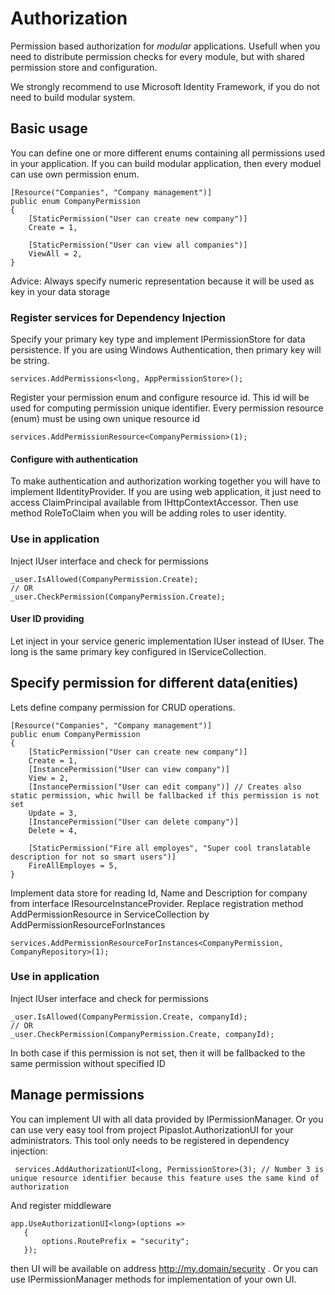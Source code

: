 # Authorization
Permission based authorization for *modular* applications. 
Usefull when you need to distribute permission checks for every module, but with shared permission store and configuration.

We strongly recommend to use Microsoft Identity Framework, if you do not need to build modular system.

## Basic usage
You can define one or more different enums containing all permissions used in your application. 
If you can build modular application, then every moduel can use own permission enum.
```
[Resource("Companies", "Company management")]
public enum CompanyPermission
{
    [StaticPermission("User can create new company")]
	Create = 1,
	
    [StaticPermission("User can view all companies")]
	ViewAll = 2,
}
```
Advice: Always specify numeric representation because it will be used as key in your data storage

### Register services for Dependency Injection
Specify your primary key type and implement IPermissionStore for data persistence. If you are using Windows Authentication, then primary key will be string.
```
services.AddPermissions<long, AppPermissionStore>();
```
Register your permission enum and configure resource id. 
This id will be used for computing permission unique identifier. Every permission resource (enum) must be using own unique resource id
```
services.AddPermissionResource<CompanyPermission>(1);
```

#### Configure with authentication
To make authentication and authorization working together you will have to implement IIdentityProvider. 
If you are using web application, it just need to access ClaimPrincipal available from IHttpContextAccessor. 
Then use method RoleToClaim when you will be adding roles to user identity.

### Use in application
Inject IUser interface and check for permissions
```
_user.IsAllowed(CompanyPermission.Create);
// OR
_user.CheckPermission(CompanyPermission.Create);
```

#### User ID providing
Let inject in your service generic implementation IUser<long> instead of IUser. The long is the same primary key configured in IServiceCollection.

## Specify permission for different data(enities)
Lets define company permission for CRUD operations.
```
[Resource("Companies", "Company management")]
public enum CompanyPermission
{
    [StaticPermission("User can create new company")]
    Create = 1,
    [InstancePermission("User can view company")]
    View = 2,
    [InstancePermission("User can edit company")] // Creates also static permission, whic hwill be fallbacked if this permission is not set
    Update = 3,
    [InstancePermission("User can delete company")]
    Delete = 4,

    [StaticPermission("Fire all employes", "Super cool translatable description for not so smart users")]
    FireAllEmployes = 5,
}
```
Implement data store for reading Id, Name and Description for company from interface IResourceInstanceProvider. 
Replace registration method AddPermissionResource in ServiceCollection by AddPermissionResourceForInstances
```
services.AddPermissionResourceForInstances<CompanyPermission, CompanyRepository>(1);
```

### Use in application
Inject IUser interface and check for permissions
```
_user.IsAllowed(CompanyPermission.Create, companyId);
// OR
_user.CheckPermission(CompanyPermission.Create, companyId);
```
In both case if this permission is not set, then it will be fallbacked to the same permission without specified ID


## Manage permissions
You can implement UI with all data provided by IPermissionManager. Or you can use very easy tool from project Pipaslot.AuthorizationUI for your administrators. 
This tool only needs to be registered in dependency injection:
```
 services.AddAuthorizationUI<long, PermissionStore>(3); // Number 3 is unique resource identifier because this feature uses the same kind of authorization
```
And register middleware
```
app.UseAuthorizationUI<long>(options =>
   {
       options.RoutePrefix = "security";
   });
```
then UI will be available on address http://my.domain/security . Or you can use IPermissionManager methods for implementation of your own UI.

